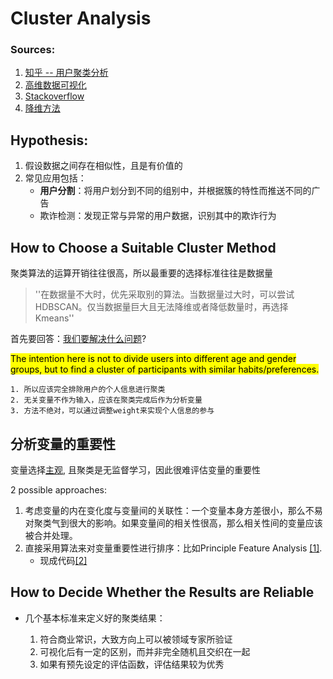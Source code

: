 # Cluster Analysis 

### Sources:
1. [知乎 -- 用户聚类分析](https://www.zhihu.com/question/19982667)
2. [高维数据可视化](https://zhuanlan.zhihu.com/p/57503336)
3. [Stackoverflow](https://stackoverflow.com/questions/56355551/best-clustering-algorithm-for-high-dimensional-vectors)
4. [降维方法](https://bbs.huaweicloud.com/blogs/detail/178746)

## Hypothesis:
1. 假设数据之间存在相似性，且是有价值的
2.  常见应用包括：
	* **用户分割**：将用户划分到不同的组别中，并根据簇的特性而推送不同的广告
	* 欺诈检测：发现正常与异常的用户数据，识别其中的欺诈行为


## How to Choose a Suitable Cluster Method
聚类算法的运算开销往往很高，所以最重要的选择标准往往是数据量
> ''在数据量不大时，优先采取别的算法。当数据量过大时，可以尝试HDBSCAN。仅当数据量巨大且无法降维或者降低数量时，再选择Kmeans''

首先要回答：<u>我们要解决什么问题</u>?

<mark>The intention here is not to divide users into different age and gender groups, but to find a cluster of participants with similar habits/preferences.</mark>

	1. 所以应该完全排除用户的个人信息进行聚类
	2. 无关变量不作为输入，应该在聚类完成后作为分析变量
	3. 方法不绝对，可以通过调整weight来实现个人信息的参与

## 分析变量的重要性
变量选择<u>主观</u>, 且聚类是无监督学习，因此很难评估变量的重要性

2 possible approaches:

1. 考虑变量的内在变化度与变量间的关联性：一个变量本身方差很小，那么不易对聚类气到很大的影响。如果变量间的相关性很高，那么相关性间的变量应该被合并处理。
2. 直接采用算法来对变量重要性进行排序：比如Principle Feature Analysis [[1]](https://dl.acm.org/doi/pdf/10.1145/1291233.1291297). 
	* 现成代码[[2]](https://stats.stackexchange.com/questions/108743/methods-in-r-or-python-to-perform-feature-selection-in-unsupervised-learning)



## How to Decide Whether the Results are Reliable
* 几个基本标准来定义好的聚类结果：

	1. 符合商业常识，大致方向上可以被领域专家所验证
	2. 可视化后有一定的区别，而并非完全随机且交织在一起
	3. 如果有预先设定的评估函数，评估结果较为优秀




